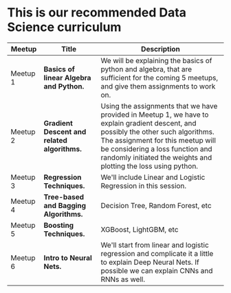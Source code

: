 # This is our recommended Data Science curriculum
|Meetup  | Title  | Description|
|--------|--------|------------|
|Meetup 1| **Basics of linear Algebra and Python.** |We will be explaining the basics of python and algebra, that are sufficient for the coming 5 meetups, and give them assignments to work on.|
|Meetup 2| **Gradient Descent and related algorithms.** |Using the assignments that we have provided in Meetup 1, we have to explain gradient descent, and possibly the other such algorithms. The assignment for this meetup will be considering a loss function and randomly initiated the weights and plotting the loss using python.|
|Meetup 3| **Regression Techniques.** |We'll include Linear and Logistic Regression in this session.|
|Meetup 4| **Tree-based and Bagging Algorithms.** |Decision Tree, Random Forest, etc|
|Meetup 5| **Boosting Techniques.** |XGBoost, LightGBM, etc|
|Meetup 6| **Intro to Neural Nets.** |We'll start from linear and logistic regression and complicate it a little to explain Deep Neural Nets. If possible we can explain CNNs and RNNs as well.|
